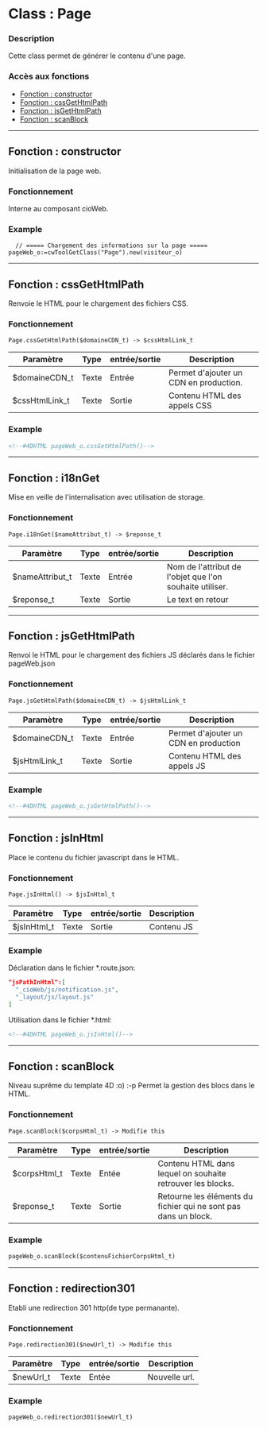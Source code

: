 ﻿<!-- Type your summary here -->
# Class : Page

### Description
Cette class permet de générer le contenu d'une page.

### Accès aux fonctions
* [Fonction : constructor](#fonction--constructor)
* [Fonction : cssGetHtmlPath](#fonction--cssGetHtmlPath)
* [Fonction : jsGetHtmlPath](#fonction--jsGetHtmlPath)
* [Fonction : scanBlock](#fonction--scanBlock)


--------------------------------------------------------------------------------

## Fonction : constructor
Initialisation de la page web.

### Fonctionnement
Interne au composant cioWeb.

### Example
```4d
  // ===== Chargement des informations sur la page =====
pageWeb_o:=cwToolGetClass("Page").new(visiteur_o)
```


--------------------------------------------------------------------------------

## Fonction : cssGetHtmlPath
Renvoie le HTML pour le chargement des fichiers CSS.

### Fonctionnement
```4d
Page.cssGetHtmlPath($domaineCDN_t) -> $cssHtmlLink_t
```

| Paramètre      | Type       | entrée/sortie | Description |
| -------------- | ---------- | ------------- | ----------- |
| $domaineCDN_t  | Texte      | Entrée        | Permet d'ajouter un CDN en production. |
| $cssHtmlLink_t | Texte      | Sortie        | Contenu HTML des appels CSS |


### Example
```html
<!--#4DHTML pageWeb_o.cssGetHtmlPath()-->
```

--------------------------------------------------------------------------------

## Fonction : i18nGet
Mise en veille de l'internalisation avec utilisation de storage.

### Fonctionnement
```4d
Page.i18nGet($nameAttribut_t) -> $reponse_t
```

| Paramètre       | Type       | entrée/sortie | Description |
| --------------- | ---------- | ------------- | ----------- |
| $nameAttribut_t | Texte      | Entrée        | Nom de l'attribut de l'objet que l'on souhaite utiliser. |
| $reponse_t      | Texte      | Sortie        | Le text en retour |

--------------------------------------------------------------------------------

## Fonction : jsGetHtmlPath
Renvoi le HTML pour le chargement des fichiers JS déclarés dans le fichier pageWeb.json

### Fonctionnement
```4d
Page.jsGetHtmlPath($domaineCDN_t) -> $jsHtmlLink_t
```

| Paramètre      | Type       | entrée/sortie | Description |
| -------------- | ---------- | ------------- | ----------- |
| $domaineCDN_t  | Texte      | Entrée        | Permet d'ajouter un CDN en production |
| $jsHtmlLink_t  | Texte      | Sortie        | Contenu HTML des appels JS |


### Example
```html
<!--#4DHTML pageWeb_o.jsGetHtmlPath()-->
```


--------------------------------------------------------------------------------

## Fonction : jsInHtml
Place le contenu du fichier javascript dans le HTML.

### Fonctionnement
```4d
Page.jsInHtml() -> $jsInHtml_t
```

| Paramètre   | Type       | entrée/sortie | Description |
| ----------- | ---------- | ------------- | ----------- |
| $jsInHtml_t | Texte      | Sortie        | Contenu JS  |


### Example

Déclaration dans le fichier *.route.json:
```json
"jsPathInHtml":[
  "_cioWeb/js/notification.js",
  "_layout/js/layout.js"
]
```

Utilisation dans le fichier *.html:
```html
<!--#4DHTML pageWeb_o.jsInHtml()-->
```


--------------------------------------------------------------------------------

## Fonction : scanBlock
Niveau suprême du template 4D :o) :-p Permet la gestion des blocs dans le HTML.

### Fonctionnement
```4d
Page.scanBlock($corpsHtml_t) -> Modifie this
```

| Paramètre    | Type       | entrée/sortie | Description |
| ------------ | ---------- | ------------- | ----------- |
| $corpsHtml_t | Texte      | Entée         | Contenu HTML dans lequel on souhaite retrouver les blocks. |
| $reponse_t   | Texte      | Sortie        | Retourne les éléments du fichier qui ne sont pas dans un block. |

### Example
```html
pageWeb_o.scanBlock($contenuFichierCorpsHtml_t)
```

--------------------------------------------------------------------------------

## Fonction : redirection301
Etabli une redirection 301 http(de type permanante).

### Fonctionnement
```4d
Page.redirection301($newUrl_t) -> Modifie this
```

| Paramètre  | Type       | entrée/sortie | Description |
| ---------- | ---------- | ------------- | ----------- |
| $newUrl_t  | Texte      | Entée         | Nouvelle url. |

### Example
```html
pageWeb_o.redirection301($newUrl_t)
```

